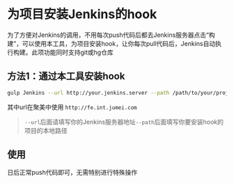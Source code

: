 为项目安装Jenkins的hook
=====

为了方便对Jenkins的调用，不用每次push代码后都去Jenkins服务器点击“构建”，可以使用本工具，为项目安装hook，让你每次pull代码后，Jenkins自动执行构建。此项功能同时支持git或hg仓库

## 方法1：通过本工具安装hook

```bash
gulp Jenkins --url http://your.jenkins.server --path /path/to/your/project
```
其中url在聚美中使用  `http://fe.int.jumei.com`
> `--url`后面请填写你的Jenkins服务器地址`--path`后面填写你要安装hook的项目的本地路径

## 使用

日后正常push代码即可，无需特别进行特殊操作
